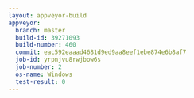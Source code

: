 ```yaml
---
layout: appveyor-build
appveyor:
  branch: master
  build-id: 39271093
  build-number: 460
  commit: eac592eaaad4681d9ed9aa8eef1ebe874e6b8af7
  job-id: yrpnjvu8rwjbow6s
  job-number: 2
  os-name: Windows
  test-result: 0
---
```

